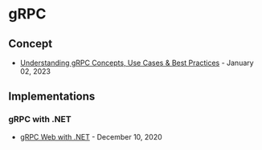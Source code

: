 # gRPC

## Concept

* [Understanding gRPC Concepts, Use Cases & Best Practices](https://www.infracloud.io/blogs/understanding-grpc-concepts-best-practices/) - January 02, 2023

## Implementations

### gRPC with .NET

* [gRPC Web with .NET](https://channel9.msdn.com/Shows/On-NET/gRPC-Web-with-NET) -  December 10, 2020
